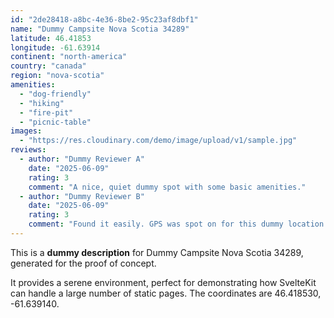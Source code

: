```yaml
---
id: "2de28418-a8bc-4e36-8be2-95c23af8dbf1"
name: "Dummy Campsite Nova Scotia 34289"
latitude: 46.41853
longitude: -61.63914
continent: "north-america"
country: "canada"
region: "nova-scotia"
amenities:
  - "dog-friendly"
  - "hiking"
  - "fire-pit"
  - "picnic-table"
images:
  - "https://res.cloudinary.com/demo/image/upload/v1/sample.jpg"
reviews:
  - author: "Dummy Reviewer A"
    date: "2025-06-09"
    rating: 3
    comment: "A nice, quiet dummy spot with some basic amenities."
  - author: "Dummy Reviewer B"
    date: "2025-06-09"
    rating: 3
    comment: "Found it easily. GPS was spot on for this dummy location."
---
```


This is a **dummy description** for Dummy Campsite Nova Scotia 34289, generated for the proof of concept.

It provides a serene environment, perfect for demonstrating how SvelteKit can handle a large number of static pages. The coordinates are 46.418530, -61.639140.
